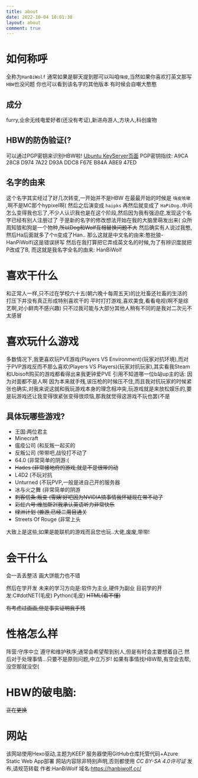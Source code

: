 ```yaml
---
title: about
date: 2022-10-04 10:01:38
layout: about
comment: true
---
```

# 如何称呼

全称为`HanBiWolf`
通常如果是聊天提到那可以叫咱`嗨皮`,当然如果你喜欢打英文那写`HBW`也没问题
你也可以看到该名字的其他版本
有时候会自嘲大憨憨

## 成分
furry,业余无线电爱好者(还没有考证),新进舟游人,方块人,科创废物

## HBW的防伪验证(?

可以通过PGP密钥来识别HBW啦!
[Ubuntu KeyServer页面][1]
PGP密钥指纹: A9CA 28C8 D974 7A22 D93A DDC8 F67E B84A ABE9 47ED

## 名字的由来

这个名字其实经过了好几次转变,一开始并不是HBW
在最最开始的时候是 `嗨皮咳嗽` ,啊不是MC那个hypixel啊(
然后之后演变成 `haipks`
再然后就变成了 `HaPiDog`..中间怎么变得我也忘了,不少人认识我也是在这个阶段,然后因为我有强迫症,发现这个名字已经有别人注册过了
于是新的名字的修改想法开始在我的大脑里萌发出来(
众所周知狼和狗是一个物种,<del>所以Dog和Wolf互相替换问题不大</del>
然后确实有人说过我憨,然后Ha后面就多了个n变成了Han..
那么这就是中文名的由来:憨批狼-HanPiWolf(这是错误拼写
然后在我打算把它弄成英文名的时候,为了有辨识度就把P改成了B,
而这就是我名字全名的由来: HanBiWolf

# 喜欢干什么

和正常人一样,只不过在学校六十五(朝六晚十每周五天)的比社畜还社畜的生活的打压下并没有真正形成特别喜欢干的
平时打打游戏,喜欢美食,看看电视(啊不是综艺啊,对小鲜肉不感兴趣)
只不过我可能与大部分其他人稍有不同的是我对二次元不太感冒

# 喜欢玩什么游戏

多数情况下,我更喜欢玩PVE游戏(Players VS Environment)(玩家对抗环境),而对于PVP游戏反而不那么喜欢(Players VS Players)(玩家对抗玩家),其实看我Steam和Ubisoft购买的游戏都看得出来我更钟爱PVE
引用不知道哪一位b站up主的话: 因为对面都不是人啊
因为本来就手残,该压枪的时候压不住,而且我对抗玩家的时候紧张也确实,对我来说这就和我玩游戏本身的理念相冲突,玩游戏就是来放松娱乐的,要是玩游戏还让我变得很紧张变得很烦恼,那我就觉得这游戏不玩也罢(不是

## 具体玩哪些游戏?

  * 王国:两位君主
  * Minecraft
  * 瘟疫公司 (和反叛一起买的
  * 反叛公司 (带带吧,战役打不动了
  * 64.0 (非常简单的阴游:(
  *  ~~Hades (非常接地府的游戏,就是不是很带的动~~
  * L4D2 (不玩对抗
  * Unturned (不玩PVP,一般是进自己开的服务器
  * 冰与火之舞 (非常简单的阴游
  * ~~刺客信条:叛变 (雪姨!好吧因为NVIDIA搞事情我怀疑现在带不动了~~
  * ~~彩虹六号:维加斯2(我承认英语听力非常快乐~~
  * ~~绿洲计划 (兽游,已经二周目通关~~
  * Streets Of Rouge (非常上头

大致上是这些,如果是能联机的游戏而且您也玩..大佬,废废,带带!

# 会干什么

会一丢丢整活
画大饼能力也不错

然后在学开发
未来的学习方向是:软件为主业,硬件为副业
目前学的开发:C#dotNET(毛皮) Python(毛皮)
<del>HTML(看不懂)</del>

<del>有考虑过画画,但是事实证明我手残</del>

# 性格怎么样

阵营:守序中立
遵守和维护秩序;通常会希望帮到别人,但是有时会主要想着自己
然后对于处理事情...只要不是原则问题,中立万岁!
如果有事情找HBW帮,有空会去帮,没空那就没空(

# HBW的破电脑:

<del>正在更换</del>

# 网站

该网站使用Hexo驱动,主题为KEEP
服务器使用GitHub仓库托管代码+Azure Static Web App部署
网站内容除非特别声明,否则都使用 _CC BY-SA 4.0许可证_ 发布,请规范转载
作者:HanBiWolf
域名:https://hanbiwolf.cc/

 [1]: http://keyserver.ubuntu.com/pks/lookup?search=A9CA28C8D9747A22D93ADDC8F67EB84AABE947ED&fingerprint=on&op=index

